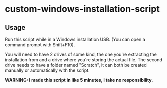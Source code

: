 # custom-windows-installation-script

## Usage

Run this script while in a Windows installation USB. (You can open a command prompt with Shift+F10).

You will need to have 2 drives of some kind, the one you're extracting the installation from and a drive where you're storing the actual file. The second drive needs to have a folder named "Scratch", it can both be created manually or automatically with the script.

**WARNING: I made this script in like 5 minutes, I take no responsibility.**
